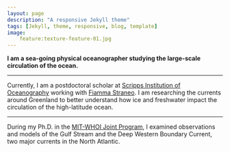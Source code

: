 ```yaml
---
layout: page
description: "A responsive Jekyll theme"
tags: [Jekyll, theme, responsive, blog, template]
image: 
    feature:texture-feature-01.jpg
---
```


**I am a sea-going physical oceanographer studying the large-scale circulation of the ocean.**

---

Currently, I am a postdoctoral scholar at [Scripps Institution of Oceanography](https://scripps.ucsd.edu/) working with [Fiamma Straneo](https://twitter.com/fstraneo). I am researching the currents around Greenland to better understand how ice and freshwater impact the circulation of the high-latitude ocean. 

---

During my Ph.D. in the [MIT-WHOI Joint Program](https://mit.whoi.edu/), I examined observations and models of the Gulf Stream and the Deep Western Boundary Current, two major currents in the North Atlantic.
